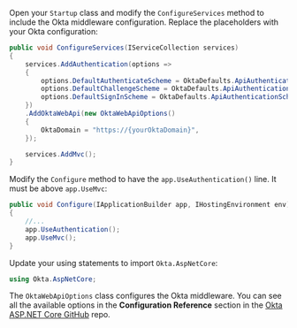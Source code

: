 Open your `Startup` class and modify the `ConfigureServices` method to include the Okta middleware configuration. Replace the placeholders with your Okta configuration:

```csharp
public void ConfigureServices(IServiceCollection services)
{
    services.AddAuthentication(options =>
    {
        options.DefaultAuthenticateScheme = OktaDefaults.ApiAuthenticationScheme;
        options.DefaultChallengeScheme = OktaDefaults.ApiAuthenticationScheme;
        options.DefaultSignInScheme = OktaDefaults.ApiAuthenticationScheme;
    })
    .AddOktaWebApi(new OktaWebApiOptions()
    {
        OktaDomain = "https://{yourOktaDomain}",
    });

    services.AddMvc();
}
```

Modify the `Configure` method to have the `app.UseAuthentication()` line. It must be above `app.UseMvc`:

```csharp
public void Configure(IApplicationBuilder app, IHostingEnvironment env)
{
    //...
    app.UseAuthentication();
    app.UseMvc();
}
```

Update your using statements to import `Okta.AspNetCore`:

```csharp
using Okta.AspNetCore;
```

The `OktaWebApiOptions` class configures the Okta middleware. You can see all the available options in the **Configuration Reference** section in the [Okta ASP.NET Core GitHub](https://github.com/okta/okta-aspnet/blob/master/docs/aspnetcore-webapi.md#configuration-reference) repo.
